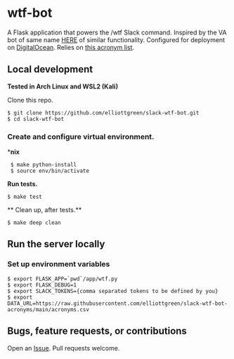 # wtf-bot

A Flask application that powers the /wtf Slack command. 
Inspired by the VA bot of same name [HERE](https://github.com/department-of-veterans-affairs/wtf-bot) of similar functionality. 
Configured for deployment on [DigitalOcean](https://www.digitalocean.com/). 
Relies on [this acronym list](https://github.com/elliottgreen/slack-wtf-bot-acronyms).

## Local development
__Tested in Arch Linux and WSL2 (Kali)__

Clone this repo.

```
$ git clone https://github.com/elliottgreen/slack-wtf-bot.git
$ cd slack-wtf-bot
```

### Create and configure virtual environment.

***nix**

 ```
  $ make python-install
  $ source env/bin/activate
 ```

**Run tests.**

```
$ make test
```
 ** Clean up, after tests.**

 ```
 $ make deep clean
 ```

## Run the server locally

### Set up environment variables


```
$ export FLASK_APP=`pwd`/app/wtf.py
$ export FLASK_DEBUG=1
$ export SLACK_TOKENS={comma separated tokens to be defined by you}
$ export DATA_URL=https://raw.githubusercontent.com/elliottgreen/slack-wtf-bot-acronyms/main/acronyms.csv
```

## Bugs, feature requests, or contributions

Open an [Issue](https://github.com/elliottgreen/slack-wtf-bot/issues). Pull requests welcome.
